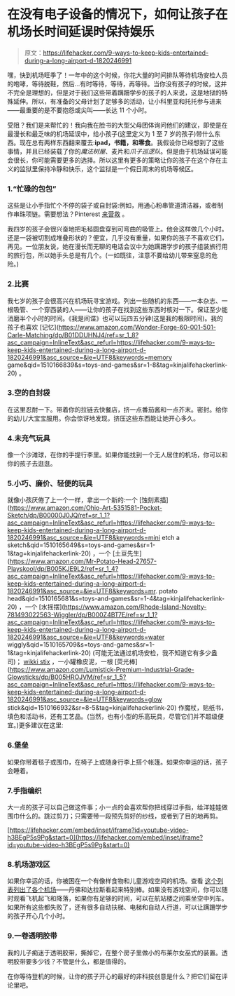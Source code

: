 # 在没有电子设备的情况下，如何让孩子在机场长时间延误时保持娱乐

> 原文：<https://lifehacker.com/9-ways-to-keep-kids-entertained-during-a-long-airport-d-1820246991>

嘿，快到机场旺季了！一年中的这个时候，你花大量的时间排队等待机场安检人员的咆哮，等待脱鞋，然后...有时等待，等待，再等待。当你没有孩子的时候，这并不完全是理想的，但是对于我们这些带着蹒跚学步的孩子的人来说，这是地狱的特殊延伸。所以，有准备的父母计划了足够多的活动，让小科里亚和托托参与进来——最重要的是不要抱怨或尖叫——长达 11 个小时。



受阻？我们是来帮忙的！我向我在脸书的大型父母团体询问他们的建议，即使是在最漫长和最乏味的机场延误中，给小孩子(这里定义为 1 至 7 岁的孩子)带什么东西。现在总有两样东西翻来覆去:**ipad，书籍，**和**零食**。我假设你已经想到了这些事情，并且已经装载了你的*魔法树屋*、麦片和*爪子巡逻队*。但是由于机场延误可能会很长，你可能需要更多的选择。所以这里有更多的策略让你的孩子在这个存在主义的监狱里保持冷静和快乐，这个监狱是一个假日周末的机场等候区。

### 1.“忙碌的包包”

这些是让小手指忙个不停的袋子或自封袋:例如，用通心粉串管道清洁器，或者制作串珠项链。需要想法？Pinterest [来营救](https://www.pinterest.com/pin/161637074101997797/) 。

我四岁的孩子会很兴奋地把毛毡圆盘穿到可弯曲的吸管上。他会这样做几个小时。还是一袋被切割成堆叠形状的？便宜，几乎没有重量，如果你的孩子不喜欢它们，再见。一位朋友说，她在漫长而无聊的电话会议中为她蹒跚学步的孩子组装旅行用的旅行包，所以她手头总是有几个。(一如既往，注意不要给幼儿带来窒息的危险。)

### 2.比赛

我七岁的孩子会很高兴在机场玩寻宝游戏。列出一些随机的东西——一本杂志、一根吸管、一个穿西装的人——让你的孩子在找到这些东西时核对一下。保证至少能消磨半个小时的时间。《我是间谍》也可以玩四五分钟(这是我的极限时间)。我的孩子也喜欢 [记忆](https://www.amazon.com/Wonder-Forge-60-001-501-Carle-Matching/dp/B01DDUHNJ4/ref=sr_1_8?asc_campaign=InlineText&asc_refurl=https://lifehacker.com/9-ways-to-keep-kids-entertained-during-a-long-airport-d-1820246991&asc_source=&ie=UTF8&keywords=memory game&qid=1510166839&s=toys-and-games&sr=1-8&tag=kinjalifehackerlink-20) 。

### 3.空的自封袋

在这里忍耐一下。带着你的拉链去快餐店，挤一点番茄酱和一点芥末。密封。给你的幼儿/大宝宝服用。你会惊讶地发现，挤压这些东西能让她开心多久。

### 4.未充气玩具

像一个沙滩球，在你的手提行李里。如果你能找到一个无人居住的机场，你可以和你的孩子去逛逛。

### 5.小巧、廉价、轻便的玩具

就像小孩厌倦了上一个一样，拿出一个新的:一个 [蚀刻素描](https://www.amazon.com/Ohio-Art-5351581-Pocket-Sketch/dp/B00000J0JQ/ref=sr_1_1?asc_campaign=InlineText&asc_refurl=https://lifehacker.com/9-ways-to-keep-kids-entertained-during-a-long-airport-d-1820246991&asc_source=&ie=UTF8&keywords=mini etch a sketch&qid=1510165649&s=toys-and-games&sr=1-1&tag=kinjalifehackerlink-20) ，一个 [土豆先生](https://www.amazon.com/Mr-Potato-Head-27657-Playskool/dp/B005KJE9L2/ref=sr_1_4?asc_campaign=InlineText&asc_refurl=https://lifehacker.com/9-ways-to-keep-kids-entertained-during-a-long-airport-d-1820246991&asc_source=&ie=UTF8&keywords=mr. potato head&qid=1510165681&s=toys-and-games&sr=1-4&tag=kinjalifehackerlink-20) ，一个 [水摇摆](https://www.amazon.com/Rhode-Island-Novelty-781493022563-Wiggler/dp/B000Z4BT7E/ref=sr_1_1?asc_campaign=InlineText&asc_refurl=https://lifehacker.com/9-ways-to-keep-kids-entertained-during-a-long-airport-d-1820246991&asc_source=&ie=UTF8&keywords=water wiggly&qid=1510165709&s=toys-and-games&sr=1-1&tag=kinjalifehackerlink-20) (可能无法通过机场安检，我不知道它有多少盎司)； [wikki stix](https://www.amazon.com/dp/B0011E2S7C/ref=asc_df_B0011E2S7C5253705/?asc_campaign=InlineText&asc_refurl=https://lifehacker.com/9-ways-to-keep-kids-entertained-during-a-long-airport-d-1820246991&asc_source=&creative=394997&creativeASIN=B0011E2S7C&hvadid=167139098072&hvdev=c&hvdvcmdl=&hvlocint=&hvlocphy=9004338&hvnetw=g&hvpone=&hvpos=1o1&hvptwo=&hvqmt=&hvrand=15295581298285841857&hvtargid=pla-219565917412&linkCode=df0&tag=kinjalifehackerlink-20) ，一小罐橡皮泥，一根 [荧光棒](https://www.amazon.com/Lumistick-Premium-Industrial-Grade-Glowsticks/dp/B005HROJVM/ref=sr_1_5?asc_campaign=InlineText&asc_refurl=https://lifehacker.com/9-ways-to-keep-kids-entertained-during-a-long-airport-d-1820246991&asc_source=&ie=UTF8&keywords=glow stick&qid=1510166932&sr=8-5&tag=kinjalifehackerlink-20) 作魔杖，贴纸书，填色和活动书，还有工艺品。(当然，也有小型的乐高玩具，尽管它们并不超级便宜。)更多建议在这里:

### 6.堡垒

如果你带着毯子或围巾，在椅子上或随身行李上搭个帐篷。如果你幸运的话，孩子会睡着。

### 7.手指编织

大一点的孩子可以自己做这件事；小一点的会喜欢帮你把线穿过手指，给洋娃娃做围巾什么的。跳过剪刀；只需要带一段预先剪好的纱线，或者到了目的地再剪。

 [https://lifehacker.com/embed/inset/iframe?id=youtube-video-h3BEgP5s9Pg&start=0](https://lifehacker.com/embed/inset/iframe?id=youtube-video-h3BEgP5s9Pg&start=0) 

### 8.机场游戏区

如果你幸运的话，你被困在一个有像样食物和儿童游戏空间的机场。查看 [这个列表列出了各个机场](http://www.parenting.com/article/fun-things-to-do-at-the-major-airports)——丹佛和达拉斯看起来特别棒。如果没有游戏空间，你可以随时观看飞机起飞和降落，如果你有足够的时间，可以在航站楼之间乘坐空中列车。如果所有这些都失败了，还有很多自动扶梯、电梯和自动人行道，可以让蹒跚学步的孩子开心几个小时。

### 9.一卷透明胶带

我的儿子痴迷于透明胶带，撕掉它，在整个房子里做小的布莱尔女巫式的装置。透明胶带要多少钱？不管是什么，都是值得的。

在你等待登机的时候，让你的孩子开心的最好的非科技创意是什么？把它们留在评论里吧。